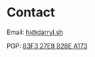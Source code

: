 # Contact

Email: [hi@darryl.sh](mailto:hi@darryl.sh)

PGP: [83F3 27E9 B28E A173](https://darryl.sh/pgp)
